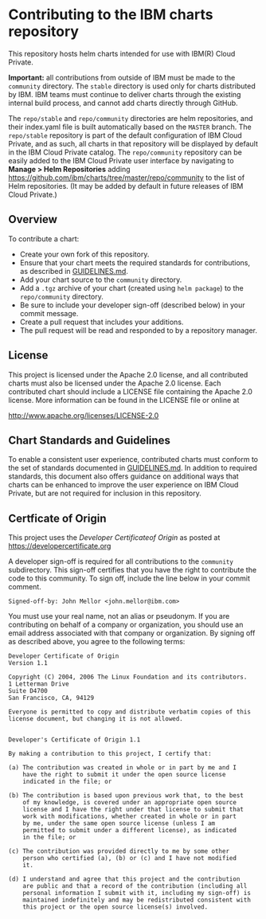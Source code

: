 # Contributing to the IBM charts repository

This repository hosts helm charts intended for use with IBM(R) Cloud Private.

**Important:** all contributions from outside of IBM must be made to the `community` directory. The `stable` directory is used only for charts distributed by IBM. IBM teams must continue to deliver charts through the existing internal build process, and cannot add charts directly through GitHub.

The `repo/stable` and `repo/community` directories are helm repositories, and their index.yaml file is built automatically based on the `MASTER` branch. The `repo/stable` repository is part of the default configuration of IBM Cloud Private, and as such, all charts in that repository will be displayed by default in the IBM Cloud Private catalog. The `repo/community` repository can be easily added to the IBM Cloud Private user interface by navigating to **Manage > Helm Repositories** adding https://github.com/ibm/charts/tree/master/repo/community to the list of Helm repositories. (It may be added by default in future releases of IBM Cloud Private.)

## Overview

To contribute a chart:
 - Create your own fork of this repository.
 - Ensure that your chart meets the required standards for contributions, as described in [GUIDELINES.md](https://github.com/IBM/charts/blob/master/GUIDELINES.md).
 - Add your chart source to the `community` directory.
 - Add a `.tgz` archive of your chart (created using `helm package`) to the `repo/community` directory.
 - Be sure to include your developer sign-off (described below) in your commit message.
 - Create a pull request that includes your additions.
 - The pull request will be read and responded to by a repository manager.


## License
This project is licensed under the Apache 2.0 license, and all contributed charts must also be licensed under the Apache 2.0 license. Each contributed chart should include a LICENSE file containing the Apache 2.0 license. More information
can be found in the LICENSE file or online at

  http://www.apache.org/licenses/LICENSE-2.0
  
## Chart Standards and Guidelines
To enable a consistent user experience, contributed charts must conform to the set of standards documented in [GUIDELINES.md](https://github.com/IBM/charts/blob/master/GUIDELINES.md). In addition to required standards, this document also offers guidance on additional ways that charts can be enhanced to improve the user experience on IBM Cloud Private, but are not required for inclusion in this repository.

## Certficate of Origin

This project uses the _Developer Certificateof Origin_ as posted at https://developercertificate.org

A developer sign-off is required for all contributions to the `community` subdirectory. This sign-off certifies that you have the right to contribute the code to this community.
To sign off, include the line below in your commit comment.

```
Signed-off-by: John Mellor <john.mellor@ibm.com>
```
You must use your real name, not an alias or pseudonym. If you are contributing on behalf of a company or organization, you should use an email address associated with that company or organization.
By signing off as described above, you agree to the following terms:
```
Developer Certificate of Origin
Version 1.1

Copyright (C) 2004, 2006 The Linux Foundation and its contributors.
1 Letterman Drive
Suite D4700
San Francisco, CA, 94129

Everyone is permitted to copy and distribute verbatim copies of this
license document, but changing it is not allowed.


Developer's Certificate of Origin 1.1

By making a contribution to this project, I certify that:

(a) The contribution was created in whole or in part by me and I
    have the right to submit it under the open source license
    indicated in the file; or

(b) The contribution is based upon previous work that, to the best
    of my knowledge, is covered under an appropriate open source
    license and I have the right under that license to submit that
    work with modifications, whether created in whole or in part
    by me, under the same open source license (unless I am
    permitted to submit under a different license), as indicated
    in the file; or

(c) The contribution was provided directly to me by some other
    person who certified (a), (b) or (c) and I have not modified
    it.

(d) I understand and agree that this project and the contribution
    are public and that a record of the contribution (including all
    personal information I submit with it, including my sign-off) is
    maintained indefinitely and may be redistributed consistent with
    this project or the open source license(s) involved.
```
